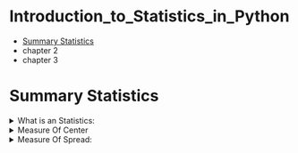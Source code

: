 # Introduction_to_Statistics_in_Python
+  [Summary Statistics](#Summary-Statistics)
+ chapter 2
+ chapter 3
# Summary Statistics  
<details>
  <summary>What is an Statistics:</summary> 
  <blockquote>
<details>
  <summary>What is an Statistics</summary>
 
  + **The field of statistics** - The practice and study of collecting and analyzing
  + **A Summary Statistics** - a fact about or summary of some data
</details>
<details>
  <summary>What Statistics Can do</summary>
 
  + How likely someone to purchase a product? are peopele more likely to purchase it, if they can use a different payment system?
  + How many occupants will your hotel have ? How can you optimize occupancy?
  + How many sizes of jeans need to be manufactured so they can fit 95% of the population? Should the same number of each size be prepared?
  + A/B test: Which ad is more effecive in getting people to purchase a product? 
</details>
<details>
  <summary>What Statistics Cannot do?</summary> 
  
  + While statistics can answer a lot of questions, it's important to note that statistics can't answer every question
</details>

<details>
  <summary>Types of statistics</summary>
  
  ### Descriptive
  + Decribe and summarize data
  ### Inferential Statistics
  + Use a sample of data to make inferences about a larger population like what percent of people drive to work?
#### Example  
  ![image](https://github.com/AyeshaIrshad1337/Introduction_to_Statistics_in_Python/assets/104616632/d54c9998-052a-4e7f-a31d-89c626f475ba)

</details>
<details>
  <summary>Types Of Data</summary>
  
 ### Numeric (Quantitaive)
  + **Continuous (Measured)**: 
  + Airplane speed
  + Time spent waiting in line
  + **Discete (Counted)**: 
  + Number of pets
  + Number of Packages shipped
 ### Categorical (Qualitative)
  + **Nomial (Unordered)**: 
  + Married/Unmarried
  + Country of residence
  + **Ordinal (Ordered)**: 
  + Strongly agreee / Somewhat disagree / Strongly disagree etc
  ### Example:
  ![image](https://github.com/AyeshaIrshad1337/Introduction_to_Statistics_in_Python/assets/104616632/f569cbaa-171c-459b-aed9-20881afc681b)

</details>
  </blockquote>
</details>
<details>
  <summary>Measure Of Center</summary>
  <blockquote>
<details>
      <summary>Historgram</summary>
      
![image](https://github.com/AyeshaIrshad1337/Introduction_to_Statistics_in_Python/assets/104616632/c7fc9606-35bf-441d-9d4d-b773dd0569e0)

A histogram takes a bunch of data points and separates them into bins, or ranges of values. Here, there's a bin for 0 to 2 hours, 2 to 4 hours, and so on. The heights of the bars represent the number of data points that fall into that bin, so there's one mammal in the dataset that sleeps between 0 to 2 hours, and nine mammals that sleep two to four hours. Histograms are a great way to visually summarize the data, but we can use numerical summary statistics to summarize even further.
   
</details>
<details>
      <summary>Measure Of Center : Mean</summary>
 
  ![image](https://github.com/AyeshaIrshad1337/Introduction_to_Statistics_in_Python/assets/104616632/67c261ad-2b99-477a-9137-0bed265ebaa8)

The mean, often called the average, is one of the most common ways of summarizing data. To calculate mean, we add up all the numbers of interest and divide by the total number of data points, which is 83 here. This gives us 10-point-43 hours of sleep. In Python, we can use numpy's mean function, passing it the variable of interest.

</details>
<details>
      <summary>Measure Of Center : Median</summary>
 
![image](https://github.com/AyeshaIrshad1337/Introduction_to_Statistics_in_Python/assets/104616632/9af45e5e-2691-4fc2-8da5-d92355351bef)
  
The median is the value where 50% of the data is lower than it, and 50% of the data is higher. We can calculate this by sorting all the data points and taking the middle one, which would be index 41 in this case. This gives us a median of 10-point-1 hours of sleep. In Python, we can use np-dot-median to do the calculations for us.
  
</details>
<details>
      <summary>Measure Of Center : Mode</summary>
 
![image](https://github.com/AyeshaIrshad1337/Introduction_to_Statistics_in_Python/assets/104616632/c86448da-f099-4195-9aac-ab5cb42c07e8)
 
The mode is the most frequent value in the data. If we count how many occurrences there are of each sleep_total and sort in descending order, there are 4 mammals that sleep for 12.5 hours, so this is the mode. The mode of the vore variable, which indicates the animal's diet, is herbivore. We can also find the mode using the mode function from the statistics module. Mode is often used for categorical variables, since categorical variables can be unordered and often don't have an inherent numerical representation.
  
</details>

<details>
      <summary>Adding Outlier</summary>
 
 We get a mean sleep time of 16-point-5 hours and a median sleep time of 18-point-9 hours.  
  
![image](https://github.com/AyeshaIrshad1337/Introduction_to_Statistics_in_Python/assets/104616632/760b285f-4ea2-4f34-8c01-907d47aaf2f1)

Now let's say we've discovered a new mystery insectivore that never sleeps. i.e row 89 has sleep 0.0

![image](https://github.com/AyeshaIrshad1337/Introduction_to_Statistics_in_Python/assets/104616632/a5706b58-6151-4727-ae91-753a93aef10a)

If we take the mean and median again, we get different results. The mean went down by more than 3 hours, while the median changed by less than an hour. This is because the mean is much more sensitive to extreme values than the median.  
  
![image](https://github.com/AyeshaIrshad1337/Introduction_to_Statistics_in_Python/assets/104616632/7313073f-c922-4060-bf21-21f953a4ddcd)
  
  
</details>

<details>
      <summary>Which Measure to Use ? </summary>
  
 ![image](https://github.com/AyeshaIrshad1337/Introduction_to_Statistics_in_Python/assets/104616632/c1e27433-9270-4eb9-b3b9-e86f752fb60e)

  
 Since the mean is more sensitive to extreme values, it works better for symmetrical data like this. Notice that the mean, in black, and median, in red, are quite close.
  
</details>
<details>
      <summary>Skew </summary>
  
 ![image](https://github.com/AyeshaIrshad1337/Introduction_to_Statistics_in_Python/assets/104616632/2b8a6d62-75b2-4b7b-b9a8-6035260f4de3)
  
However, if the data is skewed, meaning it's not symmetrical, like this, median is usually better to use. In this histogram, the data is piled up on the right, with a tail on the left. Data that looks like this is called left-skewed data. When data is piled up on the left with a tail on the right, it's right-skewed.
 ## Which measure to use?
  
  When data is skewed, the mean and median are different. The mean is pulled in the direction of the skew, so it's lower than the median on the left-skewed data, and higher than the median on the right-skewed data. Because the mean is pulled around by the extreme values, it's better to use the median since it's less affected by outliers.
    
</details>
  </blockquote>
</details>
<details>
  <summary>Measure Of Spread: </summary>
  <blockquote>
  
<details>
  <summary>What is Spread?</summary>
  
  ![image](https://github.com/AyeshaIrshad1337/Introduction_to_Statistics_in_Python/assets/104616632/0f4ceacb-8736-45b7-99f6-cb289c2015dd)

  Spread is just what it sounds like - it describes how spread apart or close together the data points are. Just like measures of center, there are a few different measures of spread.
</details>

<details>
  <summary>Variance</summary>
  
  ![image](https://github.com/AyeshaIrshad1337/Introduction_to_Statistics_in_Python/assets/104616632/e84744db-2b1c-420e-9c22-9d05234156fe)

  Average Distance from each data point to the data's mean  
  ## Calculate the Variance  
  
![image](https://github.com/AyeshaIrshad1337/Introduction_to_Statistics_in_Python/assets/104616632/2a3d0d9b-5fda-4981-b077-3d87e18973f6)  
    
![image](https://github.com/AyeshaIrshad1337/Introduction_to_Statistics_in_Python/assets/104616632/eadc36dc-141c-4c9b-ab4a-fa06f1fb6fb0)

  To calculate the variance, we start by calculating the distance between each point and the mean, so we get one number for every data point. We then square each distance and then add them all together. Finally, we divide the sum of squared distances by the number of data points minus 1, giving us the variance. The higher the variance, the more spread out the data is. It's important to note that the units of variance are squared, so in this case, it's 19-point-8 hours squared.   
  
  ![image](https://github.com/AyeshaIrshad1337/Introduction_to_Statistics_in_Python/assets/104616632/ee033693-f1bd-4f3f-8d99-a72080ab5ce2)

  
   We can calculate the variance in one step using np-dot-var, setting the ddof argument to 1. If we don't specify ddof equals 1, a slightly different formula is used to calculate variance that should only be used on a full population, not a sample.
</details>
<details>
  <summary>Standard Deviation</summary>
  
![image](https://github.com/AyeshaIrshad1337/Introduction_to_Statistics_in_Python/assets/104616632/92e8807e-b6d4-4b19-a2c8-397b06a9c3ab)

The standard deviation is another measure of spread, calculated by taking the square root of the variance. It can be calculated using np-dot-std. Just like np-dot-var, we need to set ddof to 1. The nice thing about standard deviation is that the units are usually easier to understand since they're not squared. It's easier to wrap your head around 4 and a half hours than 19-point-8 hours squared.
</details>
<details>
  <summary>Mean Absolute Deviation : MAD</summary>
    
![image](https://github.com/AyeshaIrshad1337/Introduction_to_Statistics_in_Python/assets/104616632/65f82a41-7d8b-4c1c-9d5f-4dd14033bb14)
    
Mean absolute deviation takes the absolute value of the distances to the mean, and then takes the mean of those differences. While this is similar to standard deviation, it's not exactly the same. Standard deviation squares distances, so longer distances are penalized more than shorter ones, while mean absolute deviation penalizes each distance equally. One isn't better than the other, but SD is more common than MAD.
</details>
    
  </blockquote>
</details>
